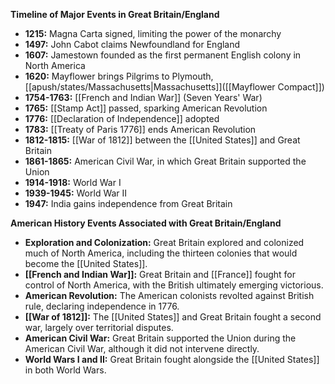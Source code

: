 
**Timeline of Major Events in Great Britain/England**

* **1215:** Magna Carta signed, limiting the power of the monarchy
* **1497:** John Cabot claims Newfoundland for England
* **1607:** Jamestown founded as the first permanent English colony in North America
* **1620:** Mayflower brings Pilgrims to Plymouth, [[apush/states/Massachusetts|Massachusetts]]([[Mayflower Compact]])
* **1754-1763:** [[French and Indian War]] (Seven Years' War)
* **1765:** [[Stamp Act]] passed, sparking American Revolution
* **1776:** [[Declaration of Independence]] adopted
* **1783:** [[Treaty of Paris 1776]] ends American Revolution
* **1812-1815:** [[War of 1812]] between the [[United States]] and Great Britain
* **1861-1865:** American Civil War, in which Great Britain supported the Union
* **1914-1918:** World War I
* **1939-1945:** World War II
* **1947:** India gains independence from Great Britain

**American History Events Associated with Great Britain/England**

* **Exploration and Colonization:** Great Britain explored and colonized much of North America, including the thirteen colonies that would become the [[United States]].
* **[[French and Indian War]]:** Great Britain and [[France]] fought for control of North America, with the British ultimately emerging victorious.
* **American Revolution:** The American colonists revolted against British rule, declaring independence in 1776.
* **[[War of 1812]]:** The [[United States]] and Great Britain fought a second war, largely over territorial disputes.
* **American Civil War:** Great Britain supported the Union during the American Civil War, although it did not intervene directly.
* **World Wars I and II:** Great Britain fought alongside the [[United States]] in both World Wars.
